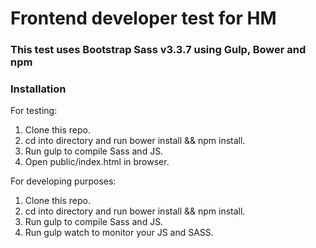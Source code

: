 # Frontend developer test for HM

### This test uses Bootstrap Sass v3.3.7 using Gulp, Bower and npm

### Installation

For testing:
1. Clone this repo.
2. cd into directory and run bower install && npm install.
3. Run gulp to compile Sass and JS.
4. Open public/index.html in browser.

For developing purposes:
1. Clone this repo.
2. cd into directory and run bower install && npm install.
3. Run gulp to compile Sass and JS.
4. Run gulp watch to monitor your JS and SASS.